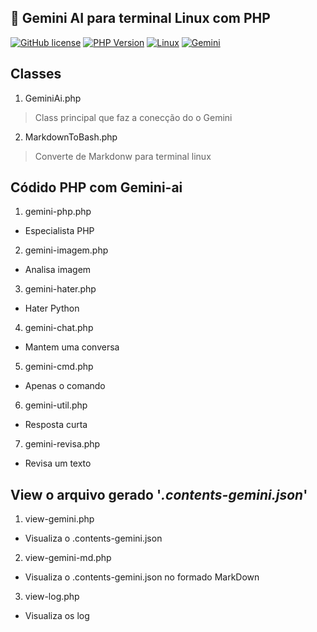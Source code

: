 ## 🤖  Gemini AI para terminal Linux com PHP

[![GitHub license](https://img.shields.io/github/license/github_username/repo_name?style=flat-square)](https://www.gnu.org/licenses/gpl-3.0.en.html)
[![PHP Version](https://img.shields.io/badge/PHP-8.3-blue?style=flat-square)](https://www.php.net/releases/8.3/en.php)
[![Linux](https://img.shields.io/badge/OS-Linux-yellow?style=flat-square)](https://www.kernel.org/)
[![Gemini](https://img.shields.io/badge/Gemini-compatible-blueviolet?style=flat-square)](https://gemini.csd.auth.gr/)

## Classes

1. GeminiAi.php
> Class principal que faz a conecção do o Gemini

2. MarkdownToBash.php
> Converte de Markdonw para terminal linux


## Códido PHP com Gemini-ai

1. gemini-php.php
  + Especialista PHP

2. gemini-imagem.php
  + Analisa imagem

3. gemini-hater.php
  + Hater Python

4. gemini-chat.php
  + Mantem uma conversa

5. gemini-cmd.php
  + Apenas o comando

6. gemini-util.php
  + Resposta curta

7. gemini-revisa.php
  + Revisa um texto

## View o arquivo gerado '*.contents-gemini.json*'

1. view-gemini.php
  + Visualiza o .contents-gemini.json

2. view-gemini-md.php
  + Visualiza o .contents-gemini.json no formado MarkDown

3. view-log.php
  + Visualiza os log


